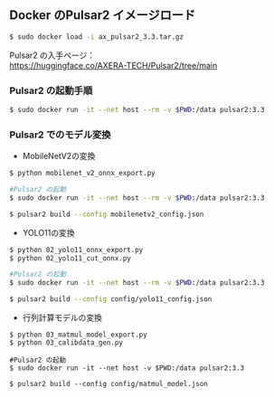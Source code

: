 

## Docker のPulsar2 イメージロード

```bash
$ sudo docker load -i ax_pulsar2_3.3.tar.gz
```

Pulsar2 の入手ページ：<br>
https://huggingface.co/AXERA-TECH/Pulsar2/tree/main<br>

### Pulsar2 の起動手順

```bash
$ sudo docker run -it --net host --rm -v $PWD:/data pulsar2:3.3
```

### Pulsar2 でのモデル変換

- MobileNetV2の変換

```bash
$ python mobilenet_v2_onnx_export.py

#Pulsar2 の起動
$ sudo docker run -it --net host --rm -v $PWD:/data pulsar2:3.3

$ pulsar2 build --config mobilenetv2_config.json
```

- YOLO11の変換

```bash
$ python 02_yolo11_onnx_export.py
$ python 02_yolo11_cut_onnx.py

#Pulsar2 の起動
$ sudo docker run -it --net host --rm -v $PWD:/data pulsar2:3.3

$ pulsar2 build --config config/yolo11_config.json
```

- 行列計算モデルの変換

```
$ python 03_matmul_model_export.py
$ python 03_calibdata_gen.py

#Pulsar2 の起動
$ sudo docker run -it --net host -v $PWD:/data pulsar2:3.3

$ pulsar2 build --config config/matmul_model.json
```
